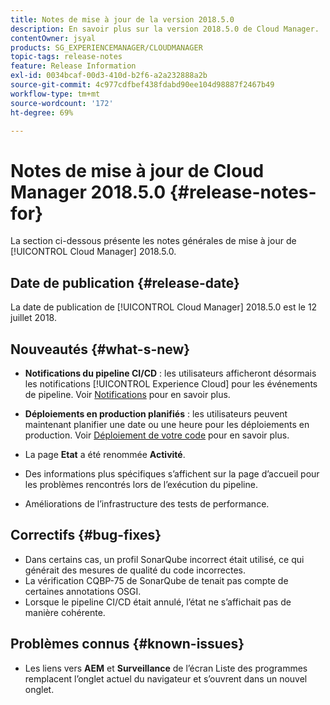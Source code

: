 ```yaml
---
title: Notes de mise à jour de la version 2018.5.0
description: En savoir plus sur la version 2018.5.0 de Cloud Manager.
contentOwner: jsyal
products: SG_EXPERIENCEMANAGER/CLOUDMANAGER
topic-tags: release-notes
feature: Release Information
exl-id: 0034bcaf-00d3-410d-b2f6-a2a232888a2b
source-git-commit: 4c977cdfbef438fdabd90ee104d98887f2467b49
workflow-type: tm+mt
source-wordcount: '172'
ht-degree: 69%

---
```


# Notes de mise à jour de Cloud Manager 2018.5.0 {#release-notes-for}

La section ci-dessous présente les notes générales de mise à jour de [!UICONTROL Cloud Manager] 2018.5.0.

## Date de publication {#release-date}

La date de publication de [!UICONTROL Cloud Manager] 2018.5.0 est le 12 juillet 2018.

## Nouveautés {#what-s-new}

* **Notifications du pipeline CI/CD** : les utilisateurs afficheront désormais les notifications [!UICONTROL Experience Cloud] pour les événements de pipeline. Voir [Notifications](/help/using/notifications.md) pour en savoir plus.

* **Déploiements en production planifiés** : les utilisateurs peuvent maintenant planifier une date ou une heure pour les déploiements en production. Voir [Déploiement de votre code](/help/using/code-deployment.md) pour en savoir plus.

* La page **Etat** a été renommée **Activité**.

* Des informations plus spécifiques s’affichent sur la page d’accueil pour les problèmes rencontrés lors de l’exécution du pipeline.
* Améliorations de l’infrastructure des tests de performance.

## Correctifs {#bug-fixes}

* Dans certains cas, un profil SonarQube incorrect était utilisé, ce qui générait des mesures de qualité du code incorrectes.
* La vérification CQBP-75 de SonarQube de tenait pas compte de certaines annotations OSGI.
* Lorsque le pipeline CI/CD était annulé, l’état ne s’affichait pas de manière cohérente.

## Problèmes connus {#known-issues}

* Les liens vers **AEM** et **Surveillance** de l’écran Liste des programmes remplacent l’onglet actuel du navigateur et s’ouvrent dans un nouvel onglet.
